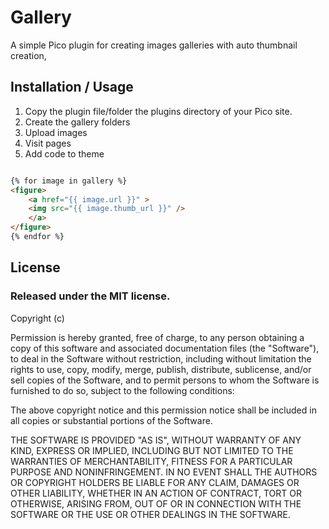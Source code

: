 Gallery
=======

A simple Pico plugin for creating images galleries with auto thumbnail creation,

Installation / Usage
--------------------

1. Copy the plugin file/folder the plugins directory of your Pico site.
2. Create the gallery folders
3. Upload images
4. Visit pages
5. Add code to theme

``` html

{% for image in gallery %}
<figure>
    <a href="{{ image.url }}" >
    <img src="{{ image.thumb_url }}" />
    </a>
</figure>
{% endfor %}

```


License
-------

### Released under the MIT license.

Copyright (c) <year> <copyright holders>

Permission is hereby granted, free of charge, to any person obtaining a copy
of this software and associated documentation files (the "Software"), to deal
in the Software without restriction, including without limitation the rights
to use, copy, modify, merge, publish, distribute, sublicense, and/or sell
copies of the Software, and to permit persons to whom the Software is
furnished to do so, subject to the following conditions:

The above copyright notice and this permission notice shall be included in
all copies or substantial portions of the Software.

THE SOFTWARE IS PROVIDED "AS IS", WITHOUT WARRANTY OF ANY KIND, EXPRESS OR
IMPLIED, INCLUDING BUT NOT LIMITED TO THE WARRANTIES OF MERCHANTABILITY,
FITNESS FOR A PARTICULAR PURPOSE AND NONINFRINGEMENT. IN NO EVENT SHALL THE
AUTHORS OR COPYRIGHT HOLDERS BE LIABLE FOR ANY CLAIM, DAMAGES OR OTHER
LIABILITY, WHETHER IN AN ACTION OF CONTRACT, TORT OR OTHERWISE, ARISING FROM,
OUT OF OR IN CONNECTION WITH THE SOFTWARE OR THE USE OR OTHER DEALINGS IN
THE SOFTWARE.